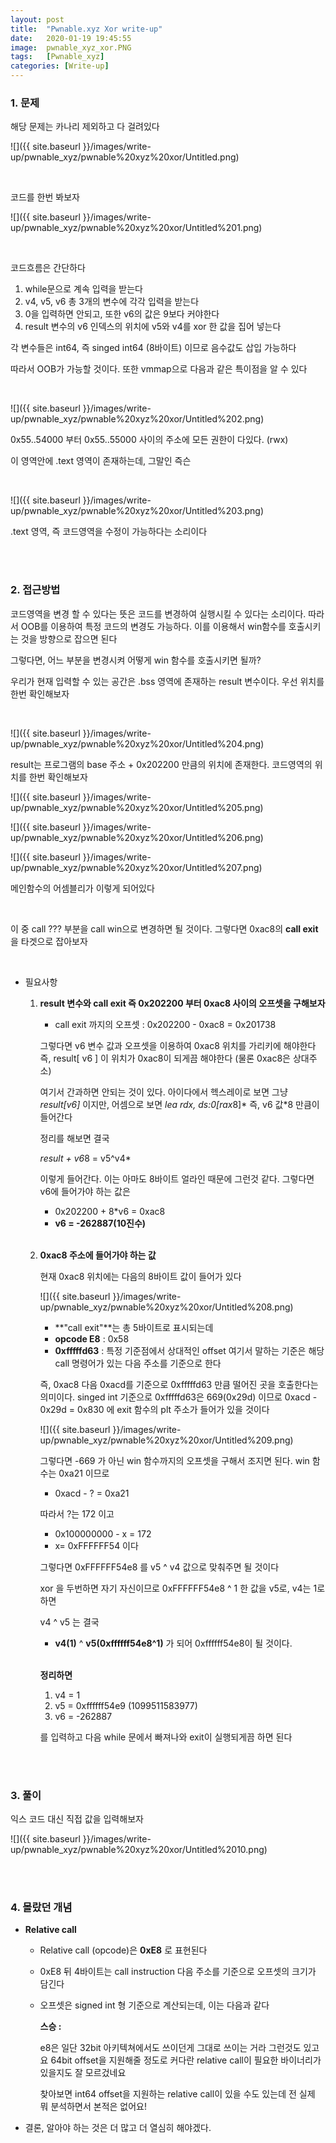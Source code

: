 ```yaml
---
layout: post
title:  "Pwnable.xyz Xor write-up"
date:   2020-01-19 19:45:55
image:  pwnable_xyz_xor.PNG
tags:   [Pwnable_xyz]
categories: [Write-up]
---
```


### 1.  문제

해당 문제는 카나리 제외하고 다 걸려있다

![]({{ site.baseurl }}/images/write-up/pwnable_xyz/pwnable%20xyz%20xor/Untitled.png)

<br>

코드를 한번 봐보자

![]({{ site.baseurl }}/images/write-up/pwnable_xyz/pwnable%20xyz%20xor/Untitled%201.png)

<br>

코드흐름은 간단하다

1. while문으로 계속 입력을 받는다
2. v4, v5, v6 총 3개의 변수에 각각 입력을 받는다
3. 0을 입력하면 안되고, 또한 v6의 값은 9보다 커야한다
4. result 변수의 v6 인덱스의 위치에 v5와 v4를 xor 한 값을 집어 넣는다

 각 변수들은 int64, 즉 singed int64 (8바이트) 이므로 음수값도 삽입 가능하다

따라서 OOB가 가능할 것이다. 또한 vmmap으로 다음과 같은 특이점을 알 수 있다

<br>

![]({{ site.baseurl }}/images/write-up/pwnable_xyz/pwnable%20xyz%20xor/Untitled%202.png)

0x55..54000 부터 0x55..55000 사이의 주소에 모든 권한이 다있다. (rwx)

이 영역안에 .text 영역이 존재하는데, 그말인 즉슨 

<br>

![]({{ site.baseurl }}/images/write-up/pwnable_xyz/pwnable%20xyz%20xor/Untitled%203.png)

.text 영역, 즉 코드영역을 수정이 가능하다는 소리이다

<br><br>

### 2. 접근방법

코드영역을 변경 할 수 있다는 뜻은 코드를 변경하여 실행시킬 수 있다는 소리이다. 따라서 OOB를 이용하여 특정 코드의 변경도 가능하다. 이를 이용해서 win함수를 호출시키는 것을 방향으로 잡으면 된다

그렇다면, 어느 부분을 변경시켜 어떻게 win 함수를 호출시키면 될까?

우리가 현재 입력할 수 있는 공간은 .bss 영역에 존재하는 result 변수이다. 우선 위치를 한번 확인해보자

<br>

![]({{ site.baseurl }}/images/write-up/pwnable_xyz/pwnable%20xyz%20xor/Untitled%204.png)

result는 프로그램의 base 주소 + 0x202200 만큼의 위치에 존재한다. 코드영역의 위치를 한번 확인해보자

![]({{ site.baseurl }}/images/write-up/pwnable_xyz/pwnable%20xyz%20xor/Untitled%205.png)

![]({{ site.baseurl }}/images/write-up/pwnable_xyz/pwnable%20xyz%20xor/Untitled%206.png)

![]({{ site.baseurl }}/images/write-up/pwnable_xyz/pwnable%20xyz%20xor/Untitled%207.png)

메인함수의 어셈블리가 이렇게 되어있다

<br>

이 중 call ??? 부분을 call win으로 변경하면 될 것이다. 그렇다면 0xac8의 **call exit** 을 타겟으로 잡아보자

<br>

- 필요사항

    1. **result 변수와 call exit  즉 0x202200 부터 0xac8 사이의 오프셋을 구해보자**
        - call exit 까지의 오프셋 : 0x202200 - 0xac8 = 0x201738

        그렇다면 v6 변수 값과 오프셋을 이용하여 0xac8 위치를 가리키에 해야한다
        즉, result[ v6 ] 이 위치가 0xac8이 되게끔 해야한다 (물론 0xac8은 상대주소)

        여기서  간과하면 안되는 것이 있다. 아이다에서 헥스레이로 보면 그냥 *result[v6]* 이지만, 어셈으로 보면 *lea rdx, ds:0[rax*8]*  즉, v6 값*8 만큼이 들어간다

        정리를 해보면 결국

        *result + v6*8 = v5^v4* 

        이렇게 들어간다. 이는 아마도 8바이트 얼라인 때문에 그런것 같다. 그렇다면 v6에 들어가야 하는 값은

        - 0x202200 + 8*v6 = 0xac8
        - **v6 = -262887(10진수)**<br><br>

    2. **0xac8 주소에 들어가야 하는 값**

        현재 0xac8 위치에는 다음의 8바이트 값이 들어가 있다

        ![]({{ site.baseurl }}/images/write-up/pwnable_xyz/pwnable%20xyz%20xor/Untitled%208.png)

        - **"call exit"**는 총 5바이트로 표시되는데
        - **opcode E8** : 0x58
        - **0xfffffd63** : 특정 기준점에서 상대적인 offset
            여기서 말하는 기준은 해당 call 명령어가 있는 다음 주소를 기준으로 한다

        즉, 0xac8 다음 0xacd를 기준으로 0xfffffd63 만큼 떨어진 곳을 호출한다는 의미이다. singed int 기준으로 0xfffffd63은 669(0x29d) 이므로 0xacd - 0x29d = 0x830 에 exit 함수의 plt 주소가 들어가 있을 것이다

        ![]({{ site.baseurl }}/images/write-up/pwnable_xyz/pwnable%20xyz%20xor/Untitled%209.png)

        그렇다면 -669 가 아닌 win 함수까지의 오프셋을 구해서 조지면 된다. win 함수는 0xa21 이므로

        - 0xacd - ? = 0xa21

        따라서 ?는 172 이고

        - 0x100000000 - x = 172
        - x= 0xFFFFFF54 이다

        그렇다면 0xFFFFFF54e8 를 v5 ^ v4 값으로 맞춰주면 될 것이다

        xor 을 두번하면 자기 자신이므로 0xFFFFFF54e8  ^ 1  한 값을 v5로, v4는 1로 하면

        v4 ^ v5  는 결국

        - **v4(1)**   ^  **v5(0xffffff54e8^1)** 가  되어 0xffffff54e8이 될 것이다.<br><br>

        **정리하면** 

        1.  v4 = 1
        2.  v5 = 0xffffff54e9 (1099511583977)
        3.  v6  =  -262887

        를 입력하고 다음 while 문에서 빠져나와 exit이 실행되게끔 하면 된다

<br><br>

### 3. 풀이

익스 코드 대신 직접 값을 입력해보자

![]({{ site.baseurl }}/images/write-up/pwnable_xyz/pwnable%20xyz%20xor/Untitled%2010.png)

<br><br>

### 4. 몰랐던 개념

- **Relative call**
    - Relative call (opcode)은 **0xE8** 로 표현된다
    - 0xE8 뒤 4바이트는 call instruction 다음 주소를 기준으로 오프셋의 크기가 담긴다
    - 오프셋은 signed int 형 기준으로 계산되는데, 이는 다음과 같다

        **스승 :** 

        e8은 일단 32bit 아키텍쳐에서도 쓰이던게 그대로 쓰이는 거라 그런것도 있고요 64bit offset을 지원해줄 정도로 커다란 relative call이 필요한 바이너리가 있을지도 잘 모르겄네요

        찾아보면 int64 offset을 지원하는 relative call이 있을 수도 있는데 전 실제 뭐 분석하면서 본적은 없어요!

- 결론, 알아야 하는 것은 더 많고 더 열심히 해야겠다.
